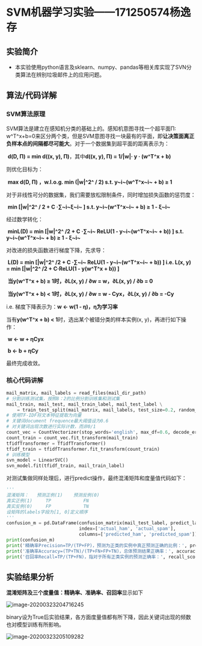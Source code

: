 # SVM机器学习实验——171250574杨逸存

## 实验简介

- 本实验使用python语言及sklearn、numpy、pandas等相关库实现了SVN分类算法在辨别垃圾邮件上的应用问题。

## 算法/代码详解

### SVM算法原理

SVM算法是建立在感知机分类的基础上的。感知机意图寻找一个超平面Π: w^T^x+b=0来区分两个类，但是SVM意图寻找一块最有的平面，即**让决策面离正负样本点的间隔都尽可能大**。对于一个数据集到超平面的距离表示为：

​				**d(D, Π) = min d((x, y), Π)**，其中**d((x, y), Π) = 1/|w|· y · (w^T^x + b)**

则优化目标为：

​				**max d(D, Π) ，w.l.o.g. min (|w|^2^ / 2)    s.t. y~i~(w^T^x~i~ + b) ≥ 1**

对于非线性可分的数据集，我们需要放松限制条件，同时增加损失函数的惩罚度：

​				**min [|w|^2^ / 2 + C ·∑~i~ξ~i~ ]    s.t. y~i~(w^T^x~i~ + b) ≥ 1 - ξ~i~**

经过数学转化：

​				**minL(D) = min [|w|^2^ /2 + C ·∑~i~ ReLU(1 - y~i~(w^T^x~i~ + b)) ]    s.t. y~i~(w^T^x~i~ + b) ≥ 1 - ξ~i~**

对改进的损失函数进行梯度下降，先求导：

​				**L(D) = min [|w|^2^ /2 + C ·∑~i~ ReLU(1 - y~i~(w^T^x~i~ + b)) ]   i.e.   L(x, y) = min [|w|^2^ /2 + C·ReLU(1 - y(w^T^x + b)) ]**

​				**当y(w^T^x + b) ≥ 1时，∂L(x, y) / ∂w = w，∂L(x, y) / ∂b = 0**

​				**当y(w^T^x + b) < 1时，∂L(x, y) / ∂w = w - Cyx，∂L(x, y) / ∂b = -Cy**

i.e.  梯度下降表示为：**w  ← w(1 - η)，η为学习率**

当有**y(w^T^x + b) < 1**时，选出某个被错分类的样本实例(x, y)，再进行如下操作：

​				**w ← w + ηCyx**

​				**b ← b + ηCy**

最终完成收敛。

### 核心代码讲解

```python
mail_matrix, mail_labels = read_files(mail_dir_path)
# 分割训练测试集，按照8：2的比例分割训练集和测试集
mail_train, mail_test, mail_train_label, mail_test_label \
    = train_test_split(mail_matrix, mail_labels, test_size=0.2, random_state=1)
# 使用TF-IDF将文本特征提取为向量
# 关键词document frequence最大阈值设为0.6
# 对关键词出现次数进行实际计数，而非0/1
count_vec = CountVectorizer(stop_words='english', max_df=0.6, decode_error='ignore', binary=False)
count_train = count_vec.fit_transform(mail_train)
tfidfTransformer = TfidfTransformer()
tfidf_train = tfidfTransformer.fit_transform(count_train)
# 训练模型
svn_model = LinearSVC()
svn_model.fit(tfidf_train, mail_train_label)
```

对测试集做同样处理后，进行predict操作，最终混淆矩阵和度量值代码如下：

```python
'''
混淆矩阵：   预测正例(1)    预测反例(0)
真实正例(1)     TP            FN
真实反例(0)     FP            TN
设矩阵的labels字段为[1, 0]定义顺序
'''
confusion_m = pd.DataFrame(confusion_matrix(mail_test_label, predict_label, labels=[1, 0]),
                           index=['actual_ham', 'actual_spam'], 
                           columns=['predicted_ham', 'predicted_spam'])
print(confusion_m)
print('精确率Precision=TP/(TP+FP)，预测为正类的实例中真正预测正确的比例：', precision_score(mail_test_label, predict_label, pos_label=1))
print('准确率Accuracy=(TP+TN)/(TP+FN+FP+TN)，总体预测结果正确率：', accuracy_score(mail_test_label, predict_label))
print('召回率Recall=TP/(TP+FN)，指对于所有正类实例的预测正确率：', recall_score(mail_test_label, predict_label, pos_label=1))
```

## 实验结果分析

**混淆矩阵及三个度量值：精确率、准确率、召回率**显示如下

![image-20200323204716245](C:\Users\10572\AppData\Roaming\Typora\typora-user-images\image-20200323204716245.png)

binary设为True后实验结果，各方面度量值都有所下降，因此关键词出现的频数也对模型训练有所影响。

![image-20200323205109282](C:\Users\10572\AppData\Roaming\Typora\typora-user-images\image-20200323205109282.png)